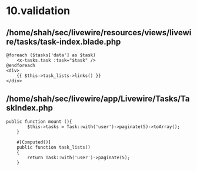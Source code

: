 # 10.validation
## /home/shah/sec/livewire/resources/views/livewire/tasks/task-index.blade.php
```
@foreach ($tasks['data'] as $task)
    <x-tasks.task :task="$task" />
@endforeach
<div>
    {{ $this->task_lists->links() }}
</div>
```
## /home/shah/sec/livewire/app/Livewire/Tasks/TaskIndex.php
```
public function mount (){
        $this->tasks = Task::with('user')->paginate(5)->toArray();
    }

    #[Computed()]
    public function task_lists()
    {
        return Task::with('user')->paginate(5);
    }

```
